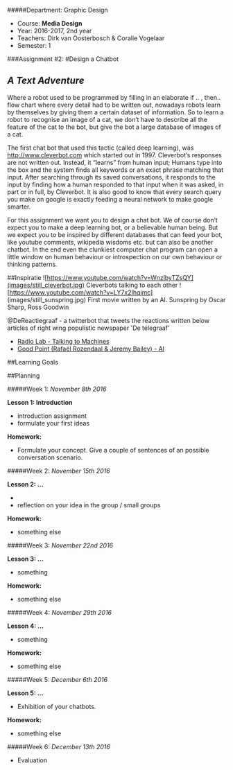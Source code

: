 #####Department: Graphic Design

- Course: **Media Design**
- Year: 2016-2017, 2nd year
- Teachers: Dirk van Oosterbosch & Coralie Vogelaar
- Semester: 1

###Assignment #2:
#Design a Chatbot
## _A Text Adventure_

Where a robot used to be programmed by filling in an elaborate if .. , then..  flow chart where every detail had to be written out, nowadays robots learn by themselves by giving them a certain dataset of information. So to learn a robot to recognise an image of a cat, we don’t have to describe all the feature of the cat to the bot, but give the bot a large database of images of a cat. 

The first chat bot that used this tactic (called deep learning), was http://www.cleverbot.com which started out in 1997. Cleverbot’s responses are not written out. Instead, it “learns” from human input; Humans type into the box and the system finds all keywords or an exact phrase matching that input. After searching through its saved conversations, it responds to the input by finding how a human responded to that input when it was asked, in part or in full, by Cleverbot. It is also good to know that every search query you make on google is exactly feeding a neural network to make google smarter.

For this assignment we want you to design a chat bot. We of course don’t expect you to make a deep learning bot, or a believable human being. But we expect you to be inspired by different databases that can feed your bot, like youtube comments, wikipedia wisdoms etc. but can also be another chatbot. In the end even the clunkiest computer chat program can open a little window on human behaviour or introspection on our own behaviour or thinking patterns.

##Inspiratie
![https://www.youtube.com/watch?v=WnzlbyTZsQY](images/still_cleverbot.jpg)
Cleverbots talking to each other
![https://www.youtube.com/watch?v=LY7x2Ihqjmc] (images/still_sunspring.jpg)
First movie written by an AI. Sunspring by Oscar Sharp, Ross Goodwin

@DeReactiegraaf - a twitterbot that tweets the reactions written below articles of right wing populistic newspaper 'De telegraaf'

- [Radio Lab - Talking to Machines ](http://www.radiolab.org/story/137407-talking-to-machines/)
- [Good Point (Rafaël Rozendaal & Jeremy Bailey) - AI](http://www.stitcher.com/podcast/rafael-rozendaal/good-point/e/03-artificial-intelligence-48090727)

##Learning Goals



##Planning

#####Week 1:
*November 8th 2016*

**Lesson 1: Introduction**

- introduction assignment
- formulate your first ideas 

**Homework:**

- Formulate your concept. Give a couple of sentences of an possible conversation scenario.

#####Week 2:
*November 15th 2016*

**Lesson 2: ...**

- 
- reflection on your idea in the group / small groups

**Homework:**

- something else

#####Week 3:
*November 22nd 2016*

**Lesson 3: ...**

- something

**Homework:**

- something else

#####Week 4:
*November 29th 2016*

**Lesson 4: ...**

- something

**Homework:**

- something else

#####Week 5:
*December 6th 2016*

**Lesson 5: ...**

- Exhibition of your chatbots.

**Homework:**

- something else

#####Week 6:
*December 13th 2016*

- Evaluation




